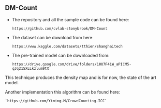 ## DM-Count

- The repository and all the sample code can be found here:

    `https://github.com/cvlab-stonybrook/DM-Count`

- The dataset can be download from here

    `https://www.kaggle.com/datasets/tthien/shanghaitech`

- The pre-trained model can be downloaded from:

    `https://drive.google.com/drive/folders/10U7F4iW_aPICM5-qJq21SXLLkzlum9tX`


This technique produces the density map and is for now, the state of the art model.

Another implementation this algorithm can be found here:

    `https://github.com/Yiming-M/CrowdCounting-ICC`
